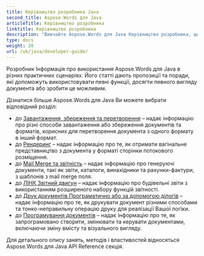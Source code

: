 ```yaml
---
title: Керівництво розробника Java
second_title: Aspose.Words для Java
articleTitle: Керівництво розробника
linktitle: Керівництво розробника
description: "Вивчайте Aspose.Words для Java Керівництво розробника, щоб отримати більше випадків використання, поради та технічні деталі."
type: docs
weight: 20
url: /uk/java/developer-guide/
---
```


Розробник Інформація про використання Aspose.Words для Java в різних практичних сценаріях. Його статті дають пропозиції та поради, які допоможуть використовувати певні функції, досягти певного вигляду документа або зробити це можливим.

Дізнатися більше Aspose.Words для Java Ви можете вибрати відповідний розділ:

- до [Завантаження, збереження та перетворення](/words/uk/java/loading-saving-and-converting/) – надає інформацію про різні способи завантаження або збереження документів та форматів, корисних для перетворення документа з одного формату в інший формат.
- до [Рендеринг](/words/uk/java/rendering/) – надає інформацію про те, як отримати вагінальне представництво з документа у форматі сторінки потокового розміщення.
- до [Mail Merge та звітність](https://docs.aspose.com/words/java/mail-merge-and-reporting/) – надає інформацію про генеруючі документи, такі як звіти, каталоги, винахідники та рахунки-фактури, з шаблонів з mail merge поля.
- до [ЛІНК Звітний двигун](https://docs.aspose.com/words/java/linq-reporting-engine/) – надає інформацію про будівельні звіти з використанням розширеного набору функцій звітності.
- до [Друк документів Програматично або за допомогою ділогів](/words/uk/java/print-a-document-programmatically-or-using-dialogs/) – надає інформацію про те, як друкувати документ різними способами та тонко-неправильну операцію друку для реалізації Вашої логіки.
- до [Програмування документів](/words/uk/java/programming-with-documents/) – надає інформацію про те, як запрограмовано створити, змінювати та керувати документами, включаючи зміну вмісту та візуального вигляду.

Для детального опису занять, методів і властивостей відносяться Aspose.Words для Java API Reference секція.
